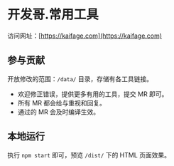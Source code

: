 # 开发哥.常用工具

访问网址：[https://kaifage.com](https://kaifage.com)

## 参与贡献

开放修改的范围：`/data/` 目录，存储有各工具链接。

 - 欢迎修正错误，提供更多有用的工具，提交 MR 即可。
 - 所有 MR 都会给与重视和回复。
 - 通过的 MR 会及时编译生效。

## 本地运行

执行 `npm start` 即可，预览 `/dist/` 下的 HTML 页面效果。
